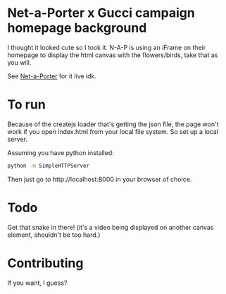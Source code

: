 # Net-a-Porter x Gucci campaign homepage background

I thought it looked cute so I took it. N-A-P is using an iFrame on their homepage to display the html canvas with the flowers/birds, take that as you will.

See [Net-a-Porter](https://www.net-a-porter.com/) for it live idk.

# To run

Because of the createjs loader that's getting the json file, the page won't work if you open index.html from your local file system. So set up a local server.

Assuming you have python installed:

```bash
python -m SimpleHTTPServer
```

Then just go to http://localhost:8000 in your browser of choice.

# Todo

Get that snake in there! (it's a video being displayed on another canvas element, shouldn't be too hard.)

# Contributing

If you want, I guess?
